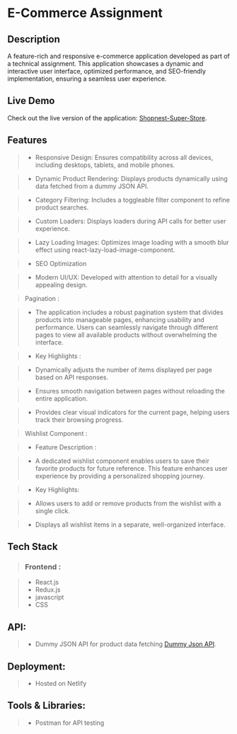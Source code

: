 # E-Commerce Assignment

## Description

A feature-rich and responsive e-commerce application developed as part of a technical assignment. This application showcases a dynamic and interactive user interface, optimized performance, and SEO-friendly implementation, ensuring a seamless user experience.

## Live Demo

Check out the live version of the application: [Shopnest-Super-Store](https://shopnest-super-store.netlify.app/).

## Features

> * Responsive Design: Ensures compatibility across all devices, including desktops, tablets, and mobile phones.

> * Dynamic Product Rendering: Displays products dynamically using data fetched from a dummy JSON API.

> * Category Filtering: Includes a toggleable filter component to refine product searches.

> * Custom Loaders: Displays loaders during API calls for better user experience.

> * Lazy Loading Images: Optimizes image loading with a smooth blur effect using react-lazy-load-image-component.

> * SEO Optimization

> * Modern UI/UX: Developed with attention to detail for a visually appealing design.

>  Pagination :

> * The application includes a robust pagination system that divides products into manageable pages, enhancing usability and performance. Users can seamlessly navigate through different pages to view all available products without overwhelming the interface.

> * Key Highlights :

> * Dynamically adjusts the number of items displayed per page based on API responses.

> * Ensures smooth navigation between pages without reloading the entire application.

> * Provides clear visual indicators for the current page, helping users track their browsing progress.

>  Wishlist Component :

> * Feature Description :

> * A dedicated wishlist component enables users to save their favorite products for future reference. This feature enhances user experience by providing a personalized shopping journey.

> * Key Highlights:

> * Allows users to add or remove products from the wishlist with a single click.

> * Displays all wishlist items in a separate, well-organized interface.

## Tech Stack

> ### Frontend : 

> * React.js
> * Redux.js
> * javascript
> * CSS

## API:
> * Dummy JSON API for product data fetching [Dummy Json API](https://dummyjson.com/).

## Deployment:
> * Hosted on Netlify

## Tools & Libraries:
> * Postman for API testing

